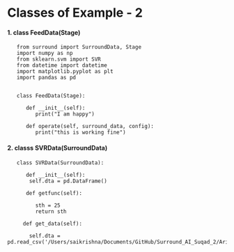 # Classes of Example - 2

#### 1. class FeedData(Stage)

       from surround import SurroundData, Stage
       import numpy as np
       from sklearn.svm import SVR
       from datetime import datetime
       import matplotlib.pyplot as plt
       import pandas as pd


       class FeedData(Stage):

          def __init__(self):
             print("I am happy")

          def operate(self, surround_data, config):
             print("this is working fine")





#### 2. classs SVRData(SurroundData)

       class SVRData(SurroundData):
   
          def __init__(self):
           self.dta = pd.DataFrame()

          def getfunc(self):
     
             sth = 25
             return sth

         def get_data(self):
           
           self.dta = pd.read_csv('/Users/saikrishna/Documents/GitHub/Surround_AI_Suqad_2/Arima/arima/data/Apple_Data_300.csv')

